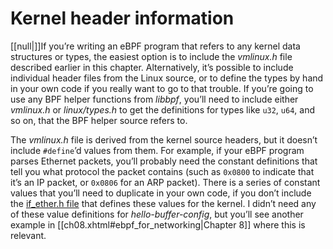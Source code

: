 # Kernel header information

[[null|]]If you’re writing an eBPF program that refers to any kernel data structures or types, the easiest option is to include the _vmlinux.h_ file described earlier in this chapter. Alternatively, it’s possible to include individual header files from the Linux source, or to define the types by hand in your own code if you really want to go to that trouble. If you’re going to use any BPF helper functions from _libbpf_, you’ll need to include either _vmlinux.h_ or _linux/types.h_ to get the definitions for types like `u32`, `u64`, and so on, that the BPF helper source refers to.

The _vmlinux.h_ file is derived from the kernel source headers, but it doesn’t include `#define`’d values from them. For example, if your eBPF program parses Ethernet packets, you’ll probably need the constant definitions that tell you what protocol the packet contains (such as `0x0800` to indicate that it’s an IP packet, or `0x0806` for an ARP packet). There is a series of constant values that you’ll need to duplicate in your own code, if you don’t include the [if_ether.h file](https://oreil.ly/hoZzP) that defines these values for the kernel. I didn’t need any of these value definitions for _hello-buffer-config_, but you’ll see another example in [[ch08.xhtml#ebpf_for_networking|Chapter 8]] where this is relevant.